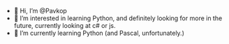 - 👋 Hi, I’m @Pavkop
- 👀 I’m interested in learning Python, and definitely looking for more in the future, currently looking at c# or js.
- 🌱 I’m currently learning Python (and Pascal, unfortunately.)

<!---
Pavkop/Pavkop is a ✨ special ✨ repository because its `README.md` (this file) appears on your GitHub profile.
You can click the Preview link to take a look at your changes.
--->
